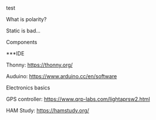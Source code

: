 test

What is polarity?

Static is bad...

Components

***IDE

Thonny: https://thonny.org/

Auduino: https://www.arduino.cc/en/software

Electronics basics

GPS controller:
https://www.qrp-labs.com/lightaprsw2.html

HAM Study: https://hamstudy.org/
